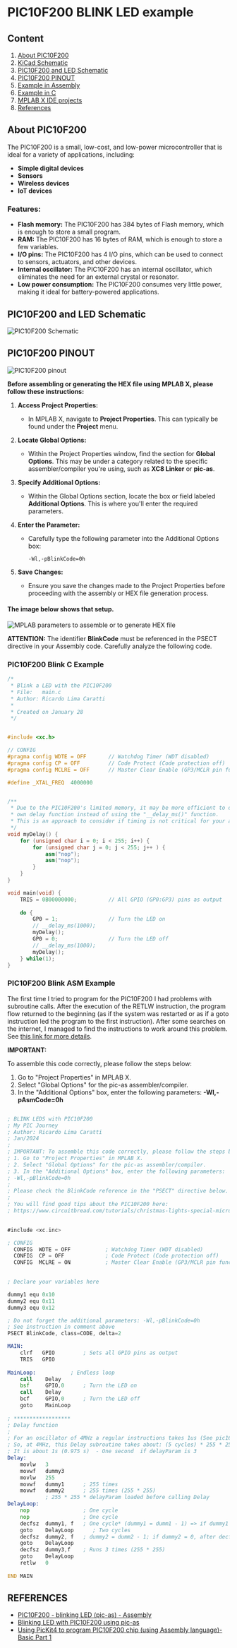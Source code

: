 # PIC10F200 BLINK LED example

## Content

1. [About PIC10F200](#about-pic10f200)
2. [KiCad Schematic](./KiCad/)
3. [PIC10F200 and LED Schematic](#pic10f200-and-led-schematic)
4. [PIC10F200 PINOUT](#pic10f200-pinout)
4. [Example in Assembly](#pic10f200-blink-asm-example) 
5. [Example in C](#pic10f200-blink-c-example)
6. [MPLAB X IDE projects](./MPLAB_EXAMPLE/)
7. [References](#references)

## About PIC10F200 

The PIC10F200 is a small, low-cost, and low-power microcontroller that is ideal for a variety of applications, including:

* **Simple digital devices**
* **Sensors**
* **Wireless devices**
* **IoT devices**

### Features:

* **Flash memory:** The PIC10F200 has 384 bytes of Flash memory, which is enough to store a small program.
* **RAM:** The PIC10F200 has 16 bytes of RAM, which is enough to store a few variables.
* **I/O pins:** The PIC10F200 has 4 I/O pins, which can be used to connect to sensors, actuators, and other devices.
* **Internal oscillator:** The PIC10F200 has an internal oscillator, which eliminates the need for an external crystal or resonator.
* **Low power consumption:** The PIC10F200 consumes very little power, making it ideal for battery-powered applications.


## PIC10F200 and LED Schematic 


![PIC10F200 Schematic ](./schematic_blink_pic10f200.jpg)


## PIC10F200 PINOUT

![PIC10F200 pinout](../../../images/PIC10F200_PINOUT.jpg)


**Before assembling or generating the HEX file using MPLAB X, please follow these instructions:**

1. **Access Project Properties:**
   - In MPLAB X, navigate to **Project Properties**. This can typically be found under the **Project** menu.

2. **Locate Global Options:**
   - Within the Project Properties window, find the section for **Global Options**. This may be under a category related to the specific assembler/compiler you're using, such as **XC8 Linker** or **pic-as**.

3. **Specify Additional Options:**
   - Within the Global Options section, locate the box or field labeled **Additional Options**. This is where you'll enter the required parameters.

4. **Enter the Parameter:**
   - Carefully type the following parameter into the Additional Options box:

     ```
     -Wl,-pBlinkCode=0h
     ```

5. **Save Changes:**
   - Ensure you save the changes made to the Project Properties before proceeding with the assembly or HEX file generation process.



#### The image below shows that setup. 

![MPLAB parameters to assemble or to generate HEX file](./../../images/PIC10F200_MPLAB_SETUP.png)


**ATTENTION:** The identifier **BlinkCode** must be referenced in the PSECT directive in your Assembly code. Carefully analyze the following code.


### PIC10F200 Blink C Example

```cpp 
/*
 * Blink a LED with the PIC10F200
 * File:   main.c
 * Author: Ricardo Lima Caratti
 *
 * Created on January 28
 */


#include <xc.h>

// CONFIG
#pragma config WDTE = OFF       // Watchdog Timer (WDT disabled)
#pragma config CP = OFF         // Code Protect (Code protection off)
#pragma config MCLRE = OFF      // Master Clear Enable (GP3/MCLR pin fuction is digital I/O, MCLR internally tied to VDD)

#define _XTAL_FREQ  4000000


/**
 * Due to the PIC10F200's limited memory, it may be more efficient to develop your 
 * own delay function instead of using the "__delay_ms()" function. 
 * This is an approach to consider if timing is not critical for your application.
 */
void myDelay() {
    for (unsigned char i = 0; i < 255; i++) {
        for (unsigned char j = 0; j < 255; j++ ) {
            asm("nop");
            asm("nop");
        }
    }  
}

void main(void) {
    TRIS = 0B00000000;          // All GPIO (GP0:GP3) pins as output
       
    do {
        GP0 = 1;                // Turn the LED on
        // __delay_ms(1000);
        myDelay();
        GP0 = 0;                // Turn the LED off
        // __delay_ms(1000); 
        myDelay();
    } while(1);
}


```

### PIC10F200 Blink ASM Example

The first time I tried to program for the PIC10F200 I had problems with subroutine calls. After the execution of the RETLW instruction, the program flow returned to the beginning (as if the system was restarted or as if a goto instruction led the program to the first instruction). After some searches on the internet, I managed to find the instructions to work around this problem. See [this link for more details](https://www.circuitbread.com/tutorials/christmas-lights-special-microcontroller-basics-pic10f200).


**IMPORTANT:** 

To assemble this code correctly, please follow the steps below:

1. Go to "Project Properties" in MPLAB X.
2. Select "Global Options" for the pic-as assembler/compiler.
3. In the "Additional Options" box, enter the following parameters: **-Wl,-pAsmCode=0h**


```asm

; BLINK LEDS with PIC10F200
; My PIC Journey
; Author: Ricardo Lima Caratti
; Jan/2024
;
; IMPORTANT: To assemble this code correctly, please follow the steps below:
; 1. Go to "Project Properties" in MPLAB X.
; 2. Select "Global Options" for the pic-as assembler/compiler.
; 3. In the "Additional Options" box, enter the following parameters:
; -Wl,-pBlinkCode=0h
;
; Please check the BlinkCode reference in the "PSECT" directive below.
;
; You will find good tips about the PIC10F200 here:
; https://www.circuitbread.com/tutorials/christmas-lights-special-microcontroller-basics-pic10f200

    
#include <xc.inc>

; CONFIG
  CONFIG  WDTE = OFF           ; Watchdog Timer (WDT disabled)
  CONFIG  CP = OFF             ; Code Protect (Code protection off)
  CONFIG  MCLRE = ON	       ; Master Clear Enable (GP3/MCLR pin function  is MCLR)

  
; Declare your variables here

dummy1 equ 0x10
dummy2 equ 0x11
dummy3 equ 0x12 

; Do not forget the additional parameters: -Wl,-pBlinkCode=0h 
; See instruction in comment above
PSECT BlinkCode, class=CODE, delta=2 

MAIN:
    clrf   GPIO		    ; Sets all GPIO pins as output
    TRIS   GPIO
    
MainLoop:		    ; Endless loop
    call    Delay
    bsf	    GPIO,0	    ; Turn the LED on	
    call    Delay
    bcf	    GPIO,0	    ; Turn the LED off	
    goto    MainLoop
     
; ******************
; Delay function
;
; For an oscillator of 4MHz a regular instructions takes 1us (See pic16f628a Datasheet, page 117).      
; So, at 4MHz, this Delay subroutine takes about: (5 cycles) * 255 * 255 * delayParam * 0.000001 (second)  
; It is about 1s (0.975 s)  - One second  if delayParam is 3
Delay:  
    movlw   3
    movwf   dummy3
    movlw   255
    movwf   dummy1      ; 255 times
    movwf   dummy2      ; 255 times (255 * 255)
			; 255 * 255 * delayParam loaded before calling Delay    
DelayLoop:    
    nop                 ; One cycle
    nop                 ; One cycle
    decfsz  dummy1, f   ; One cycle* (dummy1 = dumm1 - 1) => if dummy1 is 0, after decfsz, it will be 255
    goto    DelayLoop      ; Two cycles
    decfsz  dummy2, f   ; dummy2 = dumm2 - 1; if dummy2 = 0, after decfsz, it will be 255
    goto    DelayLoop
    decfsz  dummy3,f	; Runs 3 times (255 * 255)		 
    goto    DelayLoop
    retlw   0
    
END MAIN

```




## REFERENCES 

* [PIC10F200 - blinking LED (pic-as) - Assembly](https://electronics.stackexchange.com/questions/550331/pic10f200-blinking-led-pic-as-assembly)
* [Blinking LED with PIC10F200 using pic-as](https://copyprogramming.com/howto/pic10f200-blinking-led-pic-as)
* [Using PicKit4 to program PIC10F200 chip (using Assembly language)- Basic Part 1](https://coding-engineer.com/2020/06/22/using-pickit4-to-program-pic10f200-chip/)